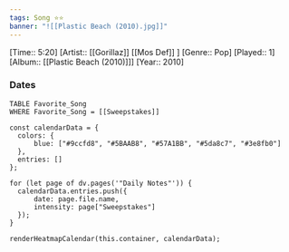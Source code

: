 ```yaml
---
tags: Song ⭐⭐ 
banner: "![[Plastic Beach (2010).jpg]]"
---
```

[Time:: 5:20]
[Artist:: [[Gorillaz]] [[Mos Def]] ]
[Genre:: Pop]
[Played:: 1]
[Album:: [[Plastic Beach (2010)]]]
[Year:: 2010]
### Dates
````dataview
TABLE Favorite_Song
WHERE Favorite_Song = [[Sweepstakes]]
````
  ```dataviewjs
const calendarData = { 
	colors: { 
		blue: ["#9ccfd8", "#5BAAB8", "#57A1BB", "#5da8c7", "#3e8fb0"] 
	}, 
	entries: [] 
}; 

for (let page of dv.pages('"Daily Notes"')) { 
	calendarData.entries.push({ 
		date: page.file.name, 
		intensity: page["Sweepstakes"]
	}); 
} 

renderHeatmapCalendar(this.container, calendarData);
```
